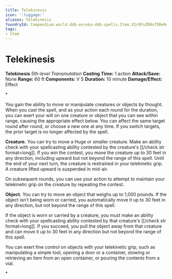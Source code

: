 ```yaml
---
title: Telekinesis
icon: ':luggage:'
aliases: Telekinesis
foundryId: Compendium.world.ddb-eureka-ddb-spells.Item.XIrOFsZR0xf5ReRe
tags:
- Item
---
```


# Telekinesis

**Telekinesis**
_5th-level Transmutation_
**Casting Time:** 1 action
**Attack/Save:** None
**Range:** 60 ft
**Components:** V S
**Duration:** 10 minute
**Damage/Effect:** Effect

*<p>You gain the ability to move or manipulate creatures or objects by thought. When you cast the spell, and as your action each round for the duration, you can exert your will on one creature or object that you can see within range, causing the appropriate effect below. You can affect the same target round after round, or choose a new one at any time. If you switch targets, the prior target is no longer affected by the spell.

**Creature.** You can try to move a Huge or smaller creature. Make an ability check with your spellcasting ability contested by the creature's [[/check str format=long]]. If you win the contest, you move the creature up to 30 feet in any direction, including upward but not beyond the range of this spell. Until the end of your next turn, the creature is restrained in your telekinetic grip. A creature lifted upward is suspended in mid-air.

On subsequent rounds, you can use your action to attempt to maintain your telekinetic grip on the creature by repeating the contest.

**Object.** You can try to move an object that weighs up to 1,000 pounds. If the object isn't being worn or carried, you automatically move it up to 30 feet in any direction, but not beyond the range of this spell.

If the object is worn or carried by a creature, you must make an ability check with your spellcasting ability contested by that creature's [[/check str format=long]]. If you succeed, you pull the object away from that creature and can move it up to 30 feet in any direction but not beyond the range of this spell.

You can exert fine control on objects with your telekinetic grip, such as manipulating a simple tool, opening a door or a container, stowing or retrieving an item from an open container, or pouring the contents from a vial.</p>*